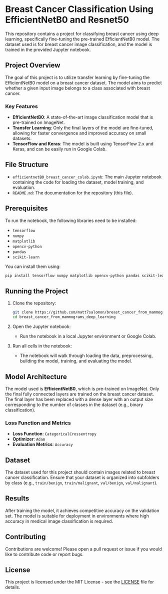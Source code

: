 # Breast Cancer Classification Using EfficientNetB0 and Resnet50 

This repository contains a project for classifying breast cancer using deep learning, specifically fine-tuning the pre-trained EfficientNetB0 model. The dataset used is for breast cancer image classification, and the model is trained in the provided Jupyter notebook.

## Project Overview

The goal of this project is to utilize transfer learning by fine-tuning the EfficientNetB0 model on a breast cancer dataset. The model aims to predict whether a given input image belongs to a class associated with breast cancer.

### Key Features
- **EfficientNetB0**: A state-of-the-art image classification model that is pre-trained on ImageNet.
- **Transfer Learning**: Only the final layers of the model are fine-tuned, allowing for faster convergence and improved accuracy on small datasets.
- **TensorFlow and Keras**: The model is built using TensorFlow 2.x and Keras, and can be easily run in Google Colab.

## File Structure

- `efficientnetB0_breast_cancer_colab.ipynb`: The main Jupyter notebook containing the code for loading the dataset, model training, and evaluation.
- `README.md`: The documentation for the repository (this file).

## Prerequisites

To run the notebook, the following libraries need to be installed:

- `tensorflow`
- `numpy`
- `matplotlib`
- `opencv-python`
- `pandas`
- `scikit-learn`

You can install them using:

```bash
pip install tensorflow numpy matplotlib opencv-python pandas scikit-learn
```

## Running the Project

1. Clone the repository:
   ```bash
   git clone https://github.com/matt7salomon/breast_cancer_from_mammograms_deep_learning
   cd breast_cancer_from_mammograms_deep_learning
   ```

2. Open the Jupyter notebook:
   - Run the notebook in a local Jupyter environment or Google Colab.

3. Run all cells in the notebook:
   - The notebook will walk through loading the data, preprocessing, building the model, training, and evaluating the model.

## Model Architecture

The model used is **EfficientNetB0**, which is pre-trained on ImageNet. Only the final fully connected layers are trained on the breast cancer dataset. The final layer has been replaced with a dense layer with an output size corresponding to the number of classes in the dataset (e.g., binary classification).

### Loss Function and Metrics

- **Loss Function**: `CategoricalCrossentropy`
- **Optimizer**: `Adam`
- **Evaluation Metrics**: `Accuracy`

## Dataset

The dataset used for this project should contain images related to breast cancer classification. Ensure that your dataset is organized into subfolders by class (e.g., `train/benign`, `train/malignant`, `val/benign`, `val/malignant`).

## Results

After training the model, it achieves competitive accuracy on the validation set. The model is suitable for deployment in environments where high accuracy in medical image classification is required.

## Contributing

Contributions are welcome! Please open a pull request or issue if you would like to contribute code or report bugs.

## License

This project is licensed under the MIT License - see the [LICENSE](LICENSE) file for details.
